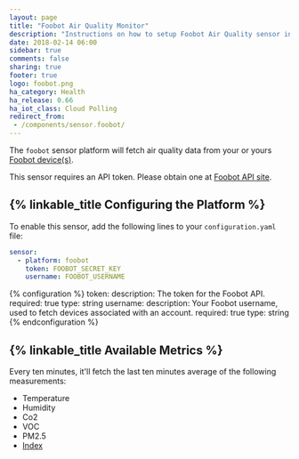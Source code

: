 ```yaml
---
layout: page
title: "Foobot Air Quality Monitor"
description: "Instructions on how to setup Foobot Air Quality sensor in Home Assistant."
date: 2018-02-14 06:00
sidebar: true
comments: false
sharing: true
footer: true
logo: foobot.png
ha_category: Health
ha_release: 0.66
ha_iot_class: Cloud Polling
redirect_from:
 - /components/sensor.foobot/
---
```


The `foobot` sensor platform will fetch air quality data from your or yours [Foobot device(s)](https://foobot.io/features/).

This sensor requires an API token. Please obtain one at [Foobot API site](https://api.foobot.io/apidoc/index.html).

## {% linkable_title Configuring the Platform %}

To enable this sensor, add the following lines to your `configuration.yaml` file:

```yaml
sensor:
  - platform: foobot
    token: FOOBOT_SECRET_KEY
    username: FOOBOT_USERNAME
```

{% configuration %}
  token:
    description: The token for the Foobot API.
    required: true
    type: string
  username:
    description: Your Foobot username, used to fetch devices associated with an account.
    required: true
    type: string
{% endconfiguration %}

## {% linkable_title Available Metrics %}

Every ten minutes, it'll fetch the last ten minutes average of the following measurements:

  * Temperature
  * Humidity
  * Co2
  * VOC
  * PM2.5
  * [Index](https://help.foobot.io/hc/en-us/articles/204814371-What-does-central-number-mean-)
